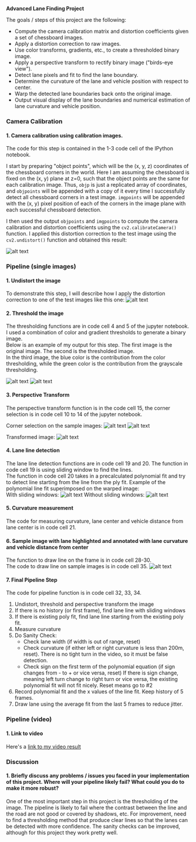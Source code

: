 
**Advanced Lane Finding Project**

The goals / steps of this project are the following:

* Compute the camera calibration matrix and distortion coefficients given a set of chessboard images.
* Apply a distortion correction to raw images.
* Use color transforms, gradients, etc., to create a thresholded binary image.
* Apply a perspective transform to rectify binary image ("birds-eye view").
* Detect lane pixels and fit to find the lane boundary.
* Determine the curvature of the lane and vehicle position with respect to center.
* Warp the detected lane boundaries back onto the original image.
* Output visual display of the lane boundaries and numerical estimation of lane curvature and vehicle position.

### Camera Calibration

#### 1. Camera calibration using calibration images.

The code for this step is contained in the 1-3 code cell of the IPython notebook.  

I start by preparing "object points", which will be the (x, y, z) coordinates of the chessboard corners in the world. Here I am assuming the chessboard is fixed on the (x, y) plane at z=0, such that the object points are the same for each calibration image.  Thus, `objp` is just a replicated array of coordinates, and `objpoints` will be appended with a copy of it every time I successfully detect all chessboard corners in a test image.  `imgpoints` will be appended with the (x, y) pixel position of each of the corners in the image plane with each successful chessboard detection.  

I then used the output `objpoints` and `imgpoints` to compute the camera calibration and distortion coefficients using the `cv2.calibrateCamera()` function.  I applied this distortion correction to the test image using the `cv2.undistort()` function and obtained this result: 

![alt text](images/dist_cal_1.png)

### Pipeline (single images)

#### 1. Undistort the image
To demonstrate this step, I will describe how I apply the distortion correction to one of the test images like this one:
![alt text](images/DistortVsUnDistort.png)

#### 2. Threshold the image
The thresholding functions are in code cell 4 and 5 of the jupyter notebook.  
I used a combination of color and gradient thresholds to generate a binary image.  
Below is an example of my output for this step. The first image is the original image. The second is the thresholded image.  
In the third image, the blue color is the contribution from the color thresholding, while the green color is the contribution from the grayscale thresholding.

![alt text](images/Undistorted1.png)
![alt text](images/Undistorted_Threshold.png)

#### 3. Perspective Transform
The perspective transform function is in the code cell 15, the corner selection is in code cell 10 to 14 of the jupyter notebook.

Corner selection on the sample images:
![alt text](images/Corner1.png)
![alt text](images/Corner2.png)

Transformed image:
![alt text](images/Transformed1.png)

#### 4. Lane line detection
The lane line detection functions are in code cell 19 and 20.
The function in code cell 19 is using sliding window to find the lines.  
The function in code cell 20 takes in a precalculated polynomial fit and try to detect line starting from the line from the ply fit.
Example of the polynomial line fit superimposed on the warped image:  
With sliding windows:
![alt text](images/SlidingWindows.png)
Without sliding windows:
![alt text](images/NoSlidingWindows.png)

#### 5. Curvature measurement
The code for measuring curvature, lane center and vehicle distance from lane center is in code cell 21.

#### 6. Sample image with lane highlighted and annotated with lane curvature and vehicle distance from center
The function to draw line on the frame is in code cell 28-30.  
The code to draw line on sample images is in code cell 35.
![alt text](images/LaneDetectedSampleImages.png)

#### 7. Final Pipeline Step
The code for pipeline function is in code cell 32, 33, 34.  

1. Undistort, threshold and perspective transform the image
2. If there is no history (or first frame), find lane line with sliding windows
3. If there is existing poly fit, find lane line starting from the existing poly fit.
3. Measure curvature
4. Do Sanity Check:
   - Check lane width (if width is out of range, reset)
   - Check curvature (if either left or right curvature is less than 200m, reset).
     There is no tight turn in the video, so it must be false detection.
   - Check sign on the first term of the polynomial equation (if sign changes from - to + or vice versa, reset)
     If there is sign change, meaning left turn change to right turn or vice versa, the existing polynomial fit
     will not fit nicely.
   Reset means go to #2
5. Record polynomial fit and the x values of the line fit.
   Keep history of 5 frames.
6. Draw lane using the average fit from the last 5 frames to reduce jitter.


### Pipeline (video)

#### 1. Link to video

Here's a [link to my video result](./project_video_out.mp4)


### Discussion

#### 1. Briefly discuss any problems / issues you faced in your implementation of this project.  Where will your pipeline likely fail?  What could you do to make it more robust?
One of the most important step in this project is the thresholding of the image. The pipeline is likely to fail where the contrast between the line and the road are not good or covered by shadows, etc. For improvement, need to find a thresholding method that produce clear lines so that the lanes can be detected with more confidence.
The sanity checks can be improved, although for this project they work pretty well.


```python

```
